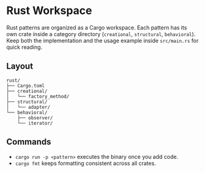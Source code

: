# Rust Workspace

Rust patterns are organized as a Cargo workspace. Each pattern has its own crate inside a category directory (`creational`, `structural`, `behavioral`). Keep both the implementation and the usage example inside `src/main.rs` for quick reading.

## Layout

```
rust/
├── Cargo.toml
├── creational/
│   └── factory_method/
├── structural/
│   └── adapter/
└── behavioral/
    ├── observer/
    └── iterator/
```

## Commands

- `cargo run -p <pattern>` executes the binary once you add code.
- `cargo fmt` keeps formatting consistent across all crates.
